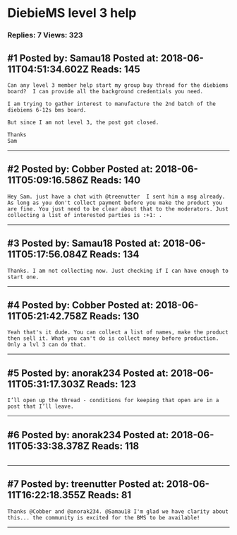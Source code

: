 # DiebieMS level 3 help

### Replies: 7 Views: 323

## \#1 Posted by: Samau18 Posted at: 2018-06-11T04:51:34.602Z Reads: 145

```
Can any level 3 member help start my group buy thread for the diebiems board?  I can provide all the background credentials you need. 

I am trying to gather interest to manufacture the 2nd batch of the diebiems 6-12s bms board.

But since I am not level 3, the post got closed. 

Thanks
Sam
```

---
## \#2 Posted by: Cobber Posted at: 2018-06-11T05:09:16.586Z Reads: 140

```
Hey Sam. just have a chat with @treenutter  I sent him a msg already.
As long as you don't collect payment before you make the product you are fine. You just need to be clear about that to the moderators. Just collecting a list of interested parties is :+1: .
```

---
## \#3 Posted by: Samau18 Posted at: 2018-06-11T05:17:56.084Z Reads: 134

```
Thanks. I am not collecting now. Just checking if I can have enough to start one.
```

---
## \#4 Posted by: Cobber Posted at: 2018-06-11T05:21:42.758Z Reads: 130

```
Yeah that's it dude. You can collect a list of names, make the product then sell it. What you can't do is collect money before production. Only a lvl 3 can do that.
```

---
## \#5 Posted by: anorak234 Posted at: 2018-06-11T05:31:17.303Z Reads: 123

```
I’ll open up the thread - conditions for keeping that open are in a post that I’ll leave.
```

---
## \#6 Posted by: anorak234 Posted at: 2018-06-11T05:33:38.378Z Reads: 118

```

```

---
## \#7 Posted by: treenutter Posted at: 2018-06-11T16:22:18.355Z Reads: 81

```
Thanks @Cobber and @anorak234. @Samau18 I'm glad we have clarity about this... the community is excited for the BMS to be available!
```

---
